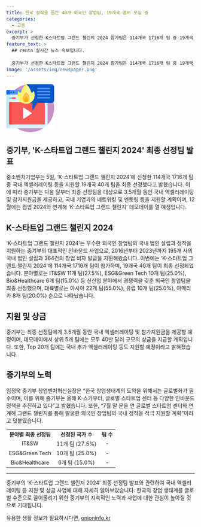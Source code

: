 ```yaml
---
title: 한국 정착을 돕는 40개 외국인 창업팀, 19개국 멤버 모집 중
categories:
  - 고용
excerpt: >
  중기부가 선정한 K스타트업 그랜드 챌린지 2024 참가팀은 114개국 1716개 팀 중 19개국 40개 팀으로, 43:1의 경쟁률을 기록했다. IT&SW, ESG&Green Tech, Bio&Healthcare 등 분야에서 경쟁력을 지닌 외국인 창업팀을 선정했으며, 3.5개월 동안 국내 엑셀러레이팅과 참가지원금, 네트워킹, 멘토링을 지원할 계획이다. 또한, 컴업 2024와 연계된 K스타트업 그랜드 챌린지 데모데이에서 수상팀에게 상금을 지급하고 추가 지원도 예정이다. 함정욱 중기부 창업벤처혁신실장은 한국의 창업생태계를 위해 글로벌화가 필수라며 참가팀의 국내 정착을 적극적으로 지원할 계획이라고 설명했다.
feature_text: >
  ## rentn 실시간 뉴스 속보입니다.

  중기부가 선정한 K스타트업 그랜드 챌린지 2024 참가팀은 114개국 1716개 팀 중 19개국 40개 팀으로, 43:1의 경쟁률을 기록했다. IT&SW, ESG&Green Tech, Bio&Healthcare 등 분야에서 경쟁력을 지닌 외국인 창업팀을 선정했으며, 3.5개월 동안 국내 엑셀러레이팅과 참가지원금, 네트워킹, 멘토링을 지원할 계획이다. 또한, 컴업 2024와 연계된 K스타트업 그랜드 챌린지 데모데이에서 수상팀에게 상금을 지급하고 추가 지원도 예정이다. 함정욱 중기부 창업벤처혁신실장은 한국의 창업생태계를 위해 글로벌화가 필수라며 참가팀의 국내 정착을 적극적으로 지원할 계획이라고 설명했다.
image: '/assets/img/newspaper.png'
---
```


<p><img src="/assets/img/news.png" alt="rentncar 속보" /></p>

<h2>중기부, 'K-스타트업 그랜드 챌린지 2024' 최종 선정팀 발표</h2>

<p data-ke-size="size16">중소벤처기업부는 5일, ‘K-스타트업 그랜드 챌린지 2024’에 신청한 114개국 1716개 팀 중 국내 엑셀러레이팅 등을 지원할 19개국 40개 팀을 최종 선정했다고 밝혔습니다. 이에 따라 중기부는 다음 달부터 최종 선정팀을 대상으로 3.5개월 동안 국내 엑셀러레이팅 및 참가지원금을 제공하고, 국내 기업과의 네트워킹 및 멘토링 등을 지원할 계획이며, 12월에는 컴업 2024와 연계해 ‘K-스타트업 그랜드 챌린지’ 데모데이를 열 예정입니다.</p>

<h2 data-ke-size="size26">K-스타트업 그랜드 챌린지 2024</h2>

<p data-ke-size="size16">‘K-스타트업 그랜드 챌린지 2024’는 우수한 외국인 창업팀의 국내 법인 설립과 정착을 지원하는 중기부의 대표적인 인바운드 사업으로, 2016년부터 2023년까지 195개 사의 국내 법인 설립과 364건의 창업 비자 발급을 지원해왔습니다. 이번에는 ‘K-스타트업 그랜드 챌린지 2024’에 114개국 1716개 팀이 참가하며, 19개국 40개 팀이 최종 선정되었습니다. 분야별로는 IT&SW 11개 팀(27.5%), ESG&Green Tech 10개 팀(25.0%), Bio&Healthcare 6개 팀(15.0%) 등 신산업 분야에서 경쟁력을 갖춘 외국인 창업팀을 최종 선정했으며, 대륙별로는 아시아 22개 팀(55.0%), 유럽 10개 팀(25.0%), 아메리카 8개 팀(20.0%) 순으로 나타났습니다.</p>

<h2 data-ke-size="size26">지원 및 상금</h2>

<p data-ke-size="size16">중기부는 최종 선정팀에게 3.5개월 동안 국내 엑셀러레이팅 및 참가지원금을 제공할 예정이며, 데모데이에서 상위 5개 팀에는 모두 40만 달러 규모의 상금을 지급할 계획입니다. 또한, Top 20개 팀에는 국내 추가 엑셀러레이팅 등도 지원할 예정이라고 밝혀졌습니다.</p>

<h2 data-ke-size="size26">중기부의 노력</h2>

<p data-ke-size="size16">임정욱 중기부 창업벤처혁신실장은 “한국 창업생태계의 도약을 위해서는 글로벌화가 필수이며, 이를 위해 중기부는 올해 K-스카우터, 글로벌 스타트업 센터 등 다양한 인바운드 정책을 추진하고 있다”고 밝혔습니다. 또한, “7월 말 문을 연 글로벌 스타트업 센터와 연계해 그랜드 챌린지를 통해 발굴한 외국인 창업팀의 국내 정착을 적극 지원할 계획”이라고 덧붙였습니다.</p>

<table>
    <tbody>
        <tr>
            <td style="text-align: center; height: 17px;"><b>분야별 최종 선정팀</b></td>
            <td style="text-align: center; height: 17px;"><b>선정된 국가 수</b></td>
            <td style="text-align: center; height: 17px;"><b>팀 수</b></td>
        </tr>
        <tr>
            <td style="text-align: center; height: 17px;">IT&SW</td>
            <td style="text-align: center; height: 17px;">11개 팀 (27.5%)</td>
            <td style="text-align: center; height: 17px;">-</td>
        </tr>
        <tr>
            <td style="text-align: center; height: 17px;">ESG&Green Tech</td>
            <td style="text-align: center; height: 17px;">10개 팀 (25.0%)</td>
            <td style="text-align: center; height: 17px;">-</td>
        </tr>
        <tr>
            <td style="text-align: center; height: 17px;">Bio&Healthcare</td>
            <td style="text-align: center; height: 17px;">6개 팀 (15.0%)</td>
            <td style="text-align: center; height: 17px;">-</td>
        </tr>
    </tbody>
</table>

<hr>

<p data-ke-size="size16">중기부의 ‘K-스타트업 그랜드 챌린지 2024’ 최종 선정팀 발표와 관련하여 국내 엑셀러레이팅 등 지원 및 상금 사업에 대해 자세히 알아보았습니다. 한국의 창업 생태계를 글로벌 수준으로 끌어올리기 위한 중기부의 지속적인 노력과 사업에 대한 관심이 높아질 것으로 기대됩니다.</p>
유용한 생활 정보가 필요하시다면, <a href="https://onioninfo.kr" rel="dofollow">onioninfo.kr</a>


